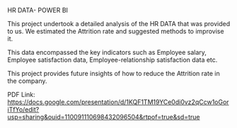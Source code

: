 HR DATA- POWER BI

This project undertook a detailed analysis of the HR DATA that was provided to us. We estimated the Attrition rate and suggested methods to improvise it.

This data encompassed the key indicators such as Employee salary, Employee satisfaction data, Employee-relationship satisfaction data etc.

This project provides future insights of how to reduce the Attrition rate in the company.

PDF Link: https://docs.google.com/presentation/d/1KQF1TM19YCe0di0vz2qCcw1oGoriTfYo/edit?usp=sharing&ouid=110091110698432096504&rtpof=true&sd=true
